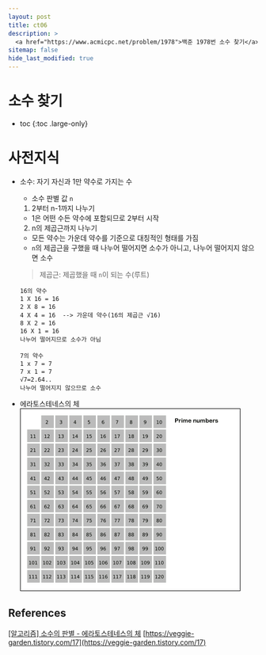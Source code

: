 ```yaml
---
layout: post
title: ct06
description: >
  <a href="https://www.acmicpc.net/problem/1978">백준 1978번 소수 찾기</a><br>
sitemap: false
hide_last_modified: true
---
```

# 소수 찾기

* toc
{:toc .large-only}

# 사전지식

- 소수: 자기 자신과 1만 약수로 가지는 수
  - 소수 판별 값 ```n```
  1. 2부터 n-1까지 나누기
    - 1은 어떤 수든 약수에 포함되므로 2부터 시작
  2. n의 제곱근까지 나누기
    - 모든 약수는 가운데 약수를 기준으로 대칭적인 형태를 가짐
    - ```n```의 제곱근을 구했을 때 나누어 떨어지면 소수가 아니고, 나누어 떨어지지 않으면 소수
  > 제곱근: 제곱했을 때 ```n```이 되는 수(루트)
  
  ```
  16의 약수
  1 X 16 = 16
  2 X 8 = 16
  4 X 4 = 16  --> 가운데 약수(16의 제곱근 √16)
  8 X 2 = 16
  16 X 1 = 16
  나누어 떨어지므로 소수가 아님

  7의 약수
  1 x 7 = 7
  7 x 1 = 7
  √7=2.64..
  나누어 떨어지지 않으므로 소수
  ```

- 에라토스테네스의 체
![](/assets/img/ct/Sieve_of_Eratosthenes_animation.gif)

## References
[[알고리즘] 소수의 판별 - 에라토스테네스의 체](https://velog.io/@changhee09/%EC%95%8C%EA%B3%A0%EB%A6%AC%EC%A6%98-%EC%86%8C%EC%88%98%EC%9D%98-%ED%8C%90%EB%B3%84-%EC%97%90%EB%9D%BC%ED%86%A0%EC%8A%A4%ED%85%8C%EB%84%A4%EC%8A%A4%EC%9D%98-%EC%B2%B4)
[https://veggie-garden.tistory.com/17](https://veggie-garden.tistory.com/17)